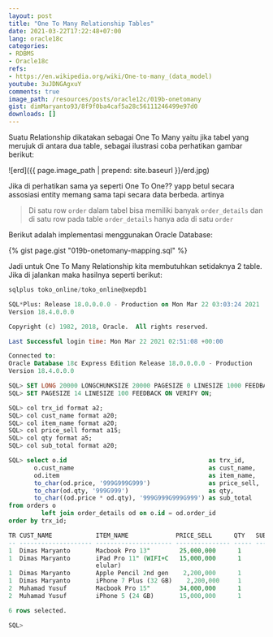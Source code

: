 ```yaml
---
layout: post
title: "One To Many Relationship Tables"
date: 2021-03-22T17:22:48+07:00
lang: oracle18c
categories:
- RDBMS
- Oracle18c
refs: 
- https://en.wikipedia.org/wiki/One-to-many_(data_model)
youtube: 3uJDNGAgxuY
comments: true
image_path: /resources/posts/oracle12c/019b-onetomany
gist: dimMaryanto93/8f9f0ba4caf5a28c56111246499e97d0
downloads: []
---
```


Suatu Relationship dikatakan sebagai One To Many yaitu jika tabel yang merujuk di antara dua table, sebagai ilustrasi coba perhatikan gambar berikut:

![erd]({{ page.image_path | prepend: site.baseurl }}/erd.jpg)

Jika di perhatikan sama ya seperti One To One?? yapp betul secara assosiasi entity memang sama tapi secara data berbeda. artinya 

> Di satu row `order` dalam tabel bisa memiliki banyak `order_details` dan di satu row pada table `order_details` hanya ada di satu `order`

Berikut adalah implementasi menggunakan Oracle Database:

{% gist page.gist "019b-onetomany-mapping.sql" %}

Jadi untuk One To Many Relationship kita membutuhkan setidaknya 2 table. Jika di jalankan maka hasilnya seperti berikut:

```sql
sqlplus toko_online/toko_online@xepdb1

SQL*Plus: Release 18.0.0.0.0 - Production on Mon Mar 22 03:03:24 2021
Version 18.4.0.0.0

Copyright (c) 1982, 2018, Oracle.  All rights reserved.

Last Successful login time: Mon Mar 22 2021 02:51:08 +00:00

Connected to:
Oracle Database 18c Express Edition Release 18.0.0.0.0 - Production
Version 18.4.0.0.0

SQL> SET LONG 20000 LONGCHUNKSIZE 20000 PAGESIZE 0 LINESIZE 1000 FEEDBACK OFF VERIFY OFF TRIMSPOOL ON;
SQL> SET PAGESIZE 14 LINESIZE 100 FEEDBACK ON VERIFY ON;

SQL> col trx_id format a2;
SQL> col cust_name format a20;
SQL> col item_name format a20;
SQL> col price_sell format a15;
SQL> col qty format a5;
SQL> col sub_total format a20;

SQL> select o.id                                       as trx_id,
       o.cust_name                                     as cust_name,
       od.item                                         as item_name,
       to_char(od.price, '999G999G999')                as price_sell,
       to_char(od.qty, '999G999')                      as qty,
       to_char((od.price * od.qty), '999G999G999G999') as sub_total
from orders o
         left join order_details od on o.id = od.order_id
order by trx_id;

TR CUST_NAME            ITEM_NAME             PRICE_SELL      QTY   SUB_TOTAL
-- -------------------- --------------------- --------------- ----- --------------------
1  Dimas Maryanto       Macbook Pro 13"        25,000,000      1          25,000,000
1  Dimas Maryanto       iPad Pro 11" (WIFI+C   15,000,000      1          15,000,000
                        elular)                                
1  Dimas Maryanto       Apple Pencil 2nd gen    2,200,000      1           2,200,000
1  Dimas Maryanto       iPhone 7 Plus (32 GB)    2,200,000     1           2,200,000
2  Muhamad Yusuf        Macbook Pro 15"        34,000,000      1          34,000,000
2  Muhamad Yusuf        iPhone 5 (24 GB)       15,000,000      1          15,000,000

6 rows selected.

SQL>                                               
```